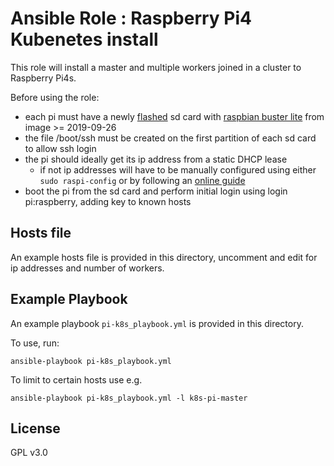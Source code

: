 Ansible Role : Raspberry Pi4 Kubenetes install
=========

This role will install a master and multiple workers joined in a cluster to
Raspberry Pi4s.

Before using the role:

- each pi must have a newly [flashed](https://www.balena.io/etcher/) sd card with [raspbian buster lite](https://www.raspberrypi.org/downloads/raspbian/) from image >= 2019-09-26
- the file /boot/ssh must be created on the first partition of  each sd card to allow ssh login
- the pi should ideally get its ip address from a static DHCP lease
    - if not ip addresses will have to be manually configured using either `sudo raspi-config` or by following an [online guide](https://thepihut.com/blogs/raspberry-pi-tutorials/how-to-give-your-raspberry-pi-a-static-ip-address-update)
- boot the pi from the sd card and perform initial login using login pi:raspberry, adding key to known hosts

Hosts file
----------

An example hosts file is provided in this directory, uncomment and edit for ip
addresses and number of workers.

Example Playbook
----------------

An example playbook `pi-k8s_playbook.yml` is provided in this directory.

To use, run:
```
ansible-playbook pi-k8s_playbook.yml
```

To limit to certain hosts use e.g.
```
ansible-playbook pi-k8s_playbook.yml -l k8s-pi-master
```

License
-------

GPL v3.0

